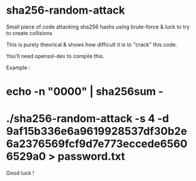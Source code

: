 # sha256-random-attack
Small piece of code attacking sha256 hashs using brute-force &amp; luck to try to create collisions

This is purely theorical & shows how difficult it is to "crack" this code.

You'll need openssl-dev to compile this.

Example :
# echo -n "0000" | sha256sum -
# ./sha256-random-attack -s 4 -d 9af15b336e6a9619928537df30b2e6a2376569fcf9d7e773eccede65606529a0 > password.txt

Good luck !
